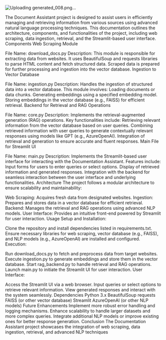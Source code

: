 ![Uploading generated_008.png…]()

The Document Assistant project is designed to assist users in efficiently managing and retrieving information from various sources using advanced natural language processing techniques. 
This documentation outlines the architecture, components, and functionalities of the project, including web scraping, data ingestion, retrieval, and the Streamlit-based user interface.
Components
Web Scraping Module

File Name: download_docs.py
Description: This module is responsible for extracting data from websites. It uses BeautifulSoup and requests libraries to parse HTML content and fetch structured data. Scraped data is prepared for further processing and ingestion into the vector database.
Ingestion to Vector Database

File Name: ingestion.py
Description: Handles the ingestion of structured data into a vector database. This module involves:
Loading documents or data chunks.
Generating embeddings using a specified embedding model.
Storing embeddings in the vector database (e.g., FAISS) for efficient retrieval.
Backend for Retrieval and RAG Operations

File Name: core.py
Description: Implements the retrieval-augmented generation (RAG) operations. Key functionalities include:
Retrieving relevant information from the vector database based on user queries.
Combining retrieved information with user queries to generate contextually relevant responses using models like GPT (e.g., AzureOpenAI).
Integration of retrieval and generation to ensure accurate and fluent responses.
Main File for Streamlit UI

File Name: main.py
Description: Implements the Streamlit-based user interface for interacting with the Documentation Assistant. Features include:
Input forms for users to enter queries or select options.
Display of retrieved information and generated responses.
Integration with the backend for seamless interaction between the user interface and underlying functionalities.
Architecture
The project follows a modular architecture to ensure scalability and maintainability:

Web Scraping: Acquires fresh data from designated websites.
Ingestion: Prepares and stores data in a vector database for efficient retrieval.
Backend: Manages the retrieval and RAG operations using advanced NLP models.
User Interface: Provides an intuitive front-end powered by Streamlit for user interaction.
Usage
Setup and Installation:

Clone the repository and install dependencies listed in requirements.txt.
Ensure necessary libraries for web scraping, vector database (e.g., FAISS), and NLP models (e.g., AzureOpenAI) are installed and configured.
Execution:

Run download_docs.py to fetch and preprocess data from target websites.
Execute ingestion.py to generate embeddings and store them in the vector database.
Start rag_backend.py to handle retrieval and RAG operations.
Launch main.py to initiate the Streamlit UI for user interaction.
User Interface:

Access the Streamlit UI via a web browser.
Input queries or select options to retrieve relevant information.
View generated responses and interact with the system seamlessly.
Dependencies
Python 3.x
BeautifulSoup
requests
FAISS (or other vector database)
Streamlit
AzureOpenAI (or other NLP models)
Future Enhancements
Implement more robust error handling and logging mechanisms.
Enhance scalability to handle larger datasets and more complex queries.
Integrate additional NLP models or improve existing ones for better response generation.
Conclusion
The Documentation Assistant project showcases the integration of web scraping, data ingestion, retrieval, and advanced NLP techniques
